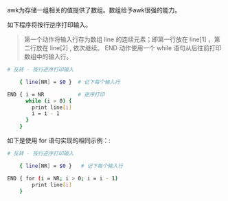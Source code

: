 awk为存储一组相关的值提供了数组。数组给予awk很强的能力。

如下程序将按行逆序打印输入。

> 第一个动作将输入行存为数组 line 的连续元素；即第一行放在 line[1] ，第二行放在 line[2] , 依次继续。 END 动作使用一个 while 语句从后往前打印数组中的输入行。

```bash
# 反转 - 按行逆序打印输入

    { line[NR] = $0 }  # 记下每个输入行

END { i = NR           # 逆序打印
      while (i > 0) {
        print line[i]
        i = i - 1
      }
    }
```

如下是使用 for 语句实现的相同示例：:

```bash
# 反转 - 按行逆序打印输入

    { line[NR] = $0 }   # 记下每个输入行

END { for (i = NR; i > 0; i = i - 1)
        print line[i]
    }
```
